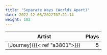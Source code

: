 ```yaml
---
title: "Separate Ways (Worlds Apart)"
date: 2022-12-08/2022T07:21:14
weight: 102
---
```




 Artist | Plays 
----- | -----:
[Journey]({{< ref "a3801">}}) | 5
